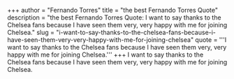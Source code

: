 +++
author = "Fernando Torres"
title = "the best Fernando Torres Quote"
description = "the best Fernando Torres Quote: I want to say thanks to the Chelsea fans because I have seen them very, very happy with me for joining Chelsea."
slug = "i-want-to-say-thanks-to-the-chelsea-fans-because-i-have-seen-them-very-very-happy-with-me-for-joining-chelsea"
quote = '''I want to say thanks to the Chelsea fans because I have seen them very, very happy with me for joining Chelsea.'''
+++
I want to say thanks to the Chelsea fans because I have seen them very, very happy with me for joining Chelsea.
